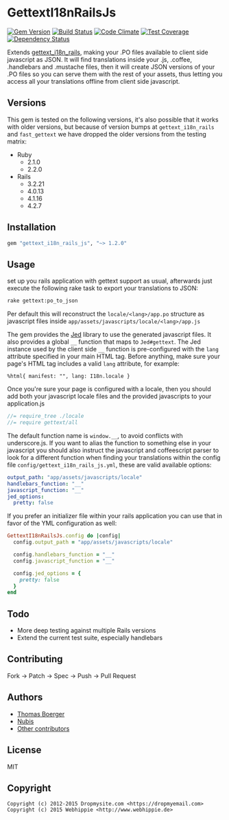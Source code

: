 # GettextI18nRailsJs

[![Gem Version](http://img.shields.io/gem/v/gettext_i18n_rails_js.svg)](https://rubygems.org/gems/gettext_i18n_rails_js)
[![Build Status](https://secure.travis-ci.org/webhippie/gettext_i18n_rails_js.svg)](https://travis-ci.org/webhippie/gettext_i18n_rails_js)
[![Code Climate](https://codeclimate.com/github/webhippie/gettext_i18n_rails_js.svg)](https://codeclimate.com/github/webhippie/gettext_i18n_rails_js)
[![Test Coverage](https://codeclimate.com/github/webhippie/gettext_i18n_rails_js/badges/coverage.svg)](https://codeclimate.com/github/webhippie/gettext_i18n_rails_js)
[![Dependency Status](https://gemnasium.com/webhippie/gettext_i18n_rails_js.svg)](https://gemnasium.com/webhippie/gettext_i18n_rails_js)

Extends [gettext_i18n_rails](https://github.com/grosser/gettext_i18n_rails),
making your .PO files available to client side javascript as JSON. It will find
translations inside your .js, .coffee, .handlebars and .mustache files, then it
will create JSON versions of your .PO files so you can serve them with the rest
of your assets, thus letting you access all your translations offline from
client side javascript.


## Versions

This gem is tested on the following versions, it's also possible that it works
with older versions, but because of version bumps at `gettext_i18n_rails` and
`fast_gettext` we have dropped the older versions from the testing matrix:

* Ruby
  * 2.1.0
  * 2.2.0
* Rails
  * 3.2.21
  * 4.0.13
  * 4.1.16
  * 4.2.7


## Installation

```ruby
gem "gettext_i18n_rails_js", "~> 1.2.0"
```


## Usage

set up you rails application with gettext support as usual, afterwards just
execute the following rake task to export your translations to JSON:

```bash
rake gettext:po_to_json
```

Per default this will reconstruct the ```locale/<lang>/app.po``` structure as
javascript files inside ```app/assets/javascripts/locale/<lang>/app.js```

The gem provides the [Jed](https://github.com/SlexAxton/Jed) library to use the
generated javascript files. It also provides a global ```__``` function that
maps to `Jed#gettext`. The Jed instance used by the client side ```__```
function is pre-configured with the ```lang``` attribute specified in your main
HTML tag. Before anything, make sure your page's HTML tag includes a valid
```lang``` attribute, for example:

```haml
%html{ manifest: "", lang: I18n.locale }
```

Once you're sure your page is configured with a locale, then you should add
both your javascript locale files and the provided javascripts to your
application.js

```js
//= require_tree ./locale
//= require gettext/all
```

The default function name is ```window.__```, to avoid conflicts with
underscore.js. If you want to alias the function to something else in your
javascript you should also instruct the javascript and coffeescript parser to
look for a different function when finding your translations within the config
file ```config/gettext_i18n_rails_js.yml```, these are valid available options:

```yml
output_path: "app/assets/javascripts/locale"
handlebars_function: "__"
javascript_function: "__"
jed_options:
  pretty: false
```

If you prefer an initializer file within your rails application you can use
that in favor of the YML configuration as well:

```ruby
GettextI18nRailsJs.config do |config|
  config.output_path = "app/assets/javascripts/locale"

  config.handlebars_function = "__"
  config.javascript_function = "__"

  config.jed_options = {
    pretty: false
  }
end
```


## Todo

* More deep testing against multiple Rails versions
* Extend the current test suite, especially handlebars


## Contributing

Fork -> Patch -> Spec -> Push -> Pull Request


## Authors

* [Thomas Boerger](https://github.com/tboerger)
* [Nubis](https://github.com/nubis)
* [Other contributors](https://github.com/webhippie/gettext_i18n_rails_js/graphs/contributors)


## License

MIT


## Copyright

```
Copyright (c) 2012-2015 Dropmysite.com <https://dropmyemail.com>
Copyright (c) 2015 Webhippie <http://www.webhippie.de>
```
